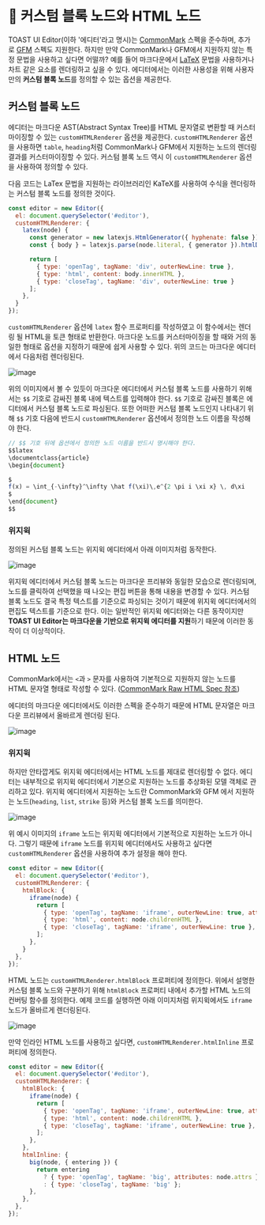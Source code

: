 # 🔩 커스텀 블록 노드와 HTML 노드

TOAST UI Editor(이하 '에디터'라고 명시)는 [CommonMark](https://spec.commonmark.org/0.29/) 스펙을 준수하며, 추가로 [GFM](https://github.github.com/gfm/) 스펙도 지원한다. 하지만 만약 CommonMark나 GFM에서 지원하지 않는 특정 문법을 사용하고 싶다면 어떨까? 예를 들어 마크다운에서 [LaTeX](https://www.latex-project.org/) 문법을 사용하거나 차트 같은 요소를 렌더링하고 싶을 수 있다. 에디터에서는 이러한 사용성을 위해 사용자만의 **커스텀 블록 노드**를 정의할 수 있는 옵션을 제공한다.

## 커스텀 블록 노드

에디터는 마크다운 AST(Abstract Syntax Tree)를 HTML 문자열로 변환할 때 커스터마이징할 수 있는 `customHTMLRenderer` 옵션을 제공한다. `customHTMLRenderer` 옵션을 사용하면 `table`, `heading`처럼 CommonMark나 GFM에서 지원하는 노드의 렌더링 결과를 커스터마이징할 수 있다. 커스텀 블록 노드 역시 이 `customHTMLRenderer` 옵션을 사용하여 정의할 수 있다.

다음 코드는 LaTex 문법을 지원하는 라이브러리인 KaTeX를 사용하여 수식을 렌더링하는 커스텀 블록 노드를 정의한 것이다.

```js
const editor = new Editor({
  el: document.querySelector('#editor'),
  customHTMLRenderer: {
    latex(node) {
      const generator = new latexjs.HtmlGenerator({ hyphenate: false });
      const { body } = latexjs.parse(node.literal, { generator }).htmlDocument();

      return [
        { type: 'openTag', tagName: 'div', outerNewLine: true },
        { type: 'html', content: body.innerHTML },
        { type: 'closeTag', tagName: 'div', outerNewLine: true }
      ];
    },
  }
});
```

`customHTMLRenderer` 옵션에 `latex` 함수 프로퍼티를 작성하였고 이 함수에서는 렌더링 될 HTML을 토큰 형태로 반환한다. 마크다운 노드를 커스터마이징을 할 때와 거의 동일한 형태로 옵션을 지정하기 때문에 쉽게 사용할 수 있다. 위의 코드는 마크다운 에디터에서 다음처럼 렌더링된다.

![image](https://user-images.githubusercontent.com/37766175/120983159-65bf2b00-c7b4-11eb-84af-30c38e832585.png)

위의 이미지에서 볼 수 있듯이 마크다운 에디터에서 커스텀 블록 노드를 사용하기 위해서는 `$$` 기호로 감싸진 블록 내에 텍스트를 입력해야 한다. `$$` 기호로 감싸진 블록은 에디터에서 커스텀 블록 노드로 파싱된다. 또한 어떠한 커스텀 블록 노드인지 나타내기 위해 `$$` 기호 다음에 반드시 `customHTMLRenderer` 옵션에서 정의한 노드 이름을 작성해야 한다.

```js
// $$ 기호 뒤에 옵션에서 정의한 노드 이름을 반드시 명시해야 한다.
$$latex
\documentclass{article}
\begin{document}

$
f(x) = \int_{-\infty}^\infty \hat f(\xi)\,e^{2 \pi i \xi x} \, d\xi
$
\end{document}
$$
```

### 위지윅
정의된 커스텀 블록 노드는 위지윅 에디터에서 아래 이미지처럼 동작한다.

![image](https://user-images.githubusercontent.com/37766175/120984395-96539480-c7b5-11eb-8e57-2f43082f345f.gif)

위지윅 에디터에서 커스텀 블록 노드는 마크다운 프리뷰와 동일한 모습으로 렌더링되며, 노드를 클릭하여 선택했을 때 나오는 편집 버튼을 통해 내용을 변경할 수 있다. 커스텀 블록 노드도 결국 특정 텍스트를 기준으로 파싱되는 것이기 때문에 위지윅 에디터에서의 편집도 텍스트를 기준으로 한다. 이는 일반적인 위지윅 에디터와는 다른 동작이지만 **TOAST UI Editor는 마크다운을 기반으로 위지윅 에디터를 지원**하기 때문에 이러한 동작이 더 이상적이다.

## HTML 노드

CommonMark에서는 `<`과 `>` 문자를 사용하여 기본적으로 지원하지 않는 노드를 HTML 문자열 형태로 작성할 수 있다.
([CommonMark Raw HTML Spec 참조](https://spec.commonmark.org/0.29/#raw-html))

에디터의 마크다운 에디터에서도 이러한 스펙을 준수하기 때문에 HTML 문자열은 마크다운 프리뷰에서 올바르게 렌더링 된다.

![image](https://user-images.githubusercontent.com/37766175/120987131-44f8d480-c7b8-11eb-971f-0b4ecb59e112.png)

### 위지윅
하지만 안타깝게도 위지윅 에디터에서는 HTML 노드를 제대로 렌더링할 수 없다. 에디터는 내부적으로 위지윅 에디터에서 기본으로 지원하는 노드를 추상화된 모델 객체로 관리하고 있다. 위지윅 에디터에서 지원하는 노드란 CommonMark와 GFM 에서 지원하는 노드(`heading`, `list`, `strike` 등)와 커스텀 블록 노드를 의미한다.

![image](https://user-images.githubusercontent.com/37766175/120989247-4c20e200-c7ba-11eb-8420-7ff5726592cf.gif)

위 예시 이미지의 `iframe` 노드는 위지윅 에디터에서 기본적으로 지원하는 노드가 아니다. 그렇기 때문에 `iframe` 노드를 위지윅 에디터에서도 사용하고 싶다면 `customHTMLRenderer` 옵션을 사용하여 추가 설정을 해야 한다.

```js
const editor = new Editor({
  el: document.querySelector('#editor'),
  customHTMLRenderer: {
    htmlBlock: {
      iframe(node) {
        return [
          { type: 'openTag', tagName: 'iframe', outerNewLine: true, attributes: node.attrs },
          { type: 'html', content: node.childrenHTML },
          { type: 'closeTag', tagName: 'iframe', outerNewLine: true },
        ];
      },
    }
  },
});
```

HTML 노드는 `customHTMLRenderer.htmlBlock` 프로퍼티에 정의한다. 위에서 설명한 커스텀 블록 노드와 구분하기 위해 `htmlBlock` 프로퍼티 내에서 추가할 HTML 노드의 컨버팅 함수를 정의한다. 예제 코드를 실행하면 아래 이미지처럼 위지윅에서도 `iframe` 노드가 올바르게 렌더링된다.

![image](https://user-images.githubusercontent.com/37766175/120989209-40352000-c7ba-11eb-9112-047a0af4f9d6.gif)

만약 인라인 HTML 노드를 사용하고 싶다면, `customHTMLRenderer.htmlInline` 프로퍼티에 정의한다.

```js
const editor = new Editor({
  el: document.querySelector('#editor'),
  customHTMLRenderer: {
    htmlBlock: {
      iframe(node) {
        return [
          { type: 'openTag', tagName: 'iframe', outerNewLine: true, attributes: node.attrs },
          { type: 'html', content: node.childrenHTML },
          { type: 'closeTag', tagName: 'iframe', outerNewLine: true },
        ];
      },
    },
    htmlInline: {
      big(node, { entering }) {
        return entering
          ? { type: 'openTag', tagName: 'big', attributes: node.attrs }
          : { type: 'closeTag', tagName: 'big' };
      },
    },
  },
});
```
